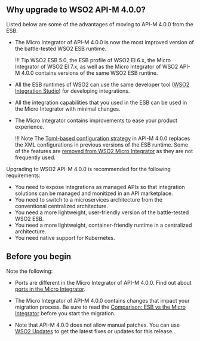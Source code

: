 ## Why upgrade to WSO2 API-M 4.0.0?

Listed below are some of the advantages of moving to API-M 4.0.0 from the ESB.

-	The Micro Integrator of API-M 4.0.0 is now the most improved version of the battle-tested WSO2 ESB runtime.

	!!! Tip
		WSO2 ESB 5.0, the ESB profile of WSO2 EI 6.x, the Micro Integrator of WSO2 EI 7.x, as well as the Micro Integrator of WSO2 API-M 4.0.0 contains versions of the same WSO2 ESB runtine. 

-	All the ESB runtimes of WSO2 can use the same developer tool ([WSO2 Integration Studio](../../../integrate/develop/wso2-integration-studio)) for developing integrations. 

-	All the integration capabilities that you used in the ESB can be used in the Micro Integrator with minimal changes.

-	The Micro Integrator contains improvements to ease your product experience.

	!!! Note
		The [Toml-based configuration strategy](../../../reference/config-catalog-mi) in API-M 4.0.0 replaces the XML configurations in previous versions of the ESB runtime. Some of the features are [removed from WSO2 Micro Integrator](../../../get-started/about-this-release/#compare-this-release-with-previous-esbs) as they are not frequently used.  

Upgrading to WSO2 API-M 4.0.0 is recommended for the following requirements:

-	You need to expose integrations as managed APIs so that integration solutions can be managed and monitized in an API marketplace. 
-	You need to switch to a microservices architecture from the conventional centralized architecture.
-	You need a more lightweight, user-friendly version of the battle-tested WSO2 ESB.
-	You need a more lightweight, container-friendly runtime in a centralized architecture.
-	You need native support for Kubernetes.


## Before you begin

Note the following:

-	Ports are different in the Micro Integrator of API-M 4.0.0. Find out about [ports in the Micro Integrator](../../../install-and-setup/setup/reference/default-product-ports/#micro-integrator-ports).
-	The Micro Integrator of API-M 4.0.0 contains changes that impact your migration process. Be sure to read the [Comparison: ESB vs the Micro Integrator](../../../get-started/about-this-release/#compare-this-release-with-previous-esbs) before you start the migration.

-	Note that API-M 4.0.0 does not allow manual patches. You can use [WSO2 Updates](https://updates.docs.wso2.com/en/latest/updates/overview) to get the latest fixes or updates for this release..
